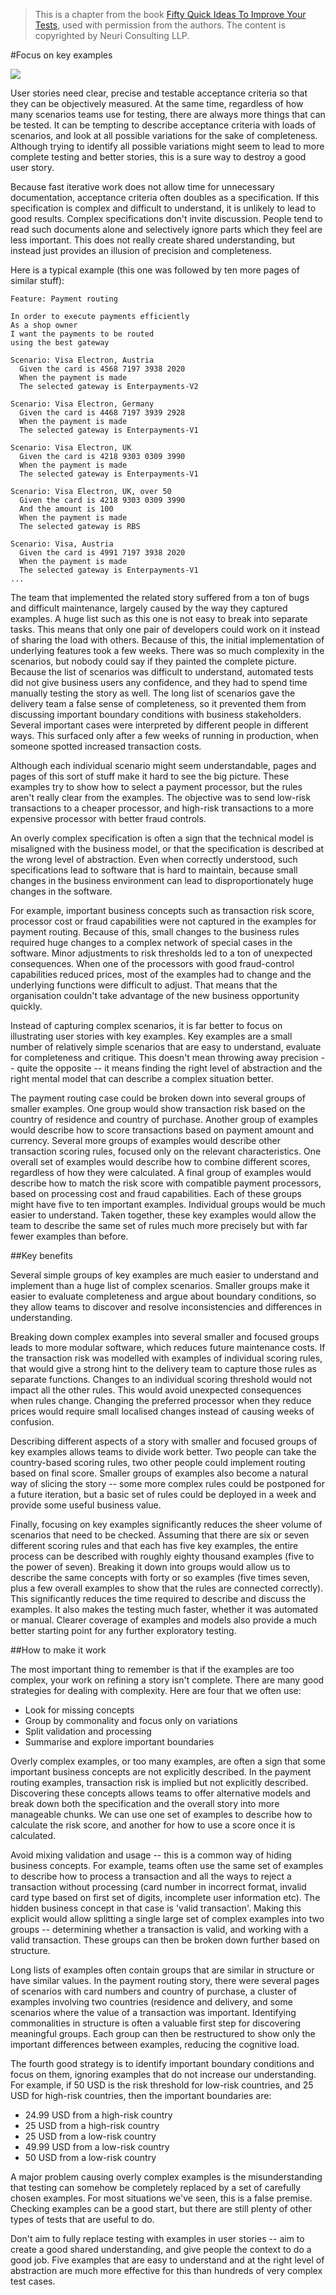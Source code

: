 > This is a chapter from the book [Fifty Quick Ideas To Improve Your Tests](http://fiftyquickideas.com/fifty-quick-ideas-to-improve-your-tests/), used with permission from the authors. The content is copyrighted by Neuri Consulting LLP. 

#Focus on key examples

![](images/key_examples.jpg)

User stories need clear, precise and testable acceptance criteria so that they
can be objectively measured. At the same time, regardless of how many scenarios
teams use for testing, there are always more things that can be tested.  It can
be tempting to describe acceptance criteria with loads of scenarios, and look at
all possible variations for the sake of completeness.  Although trying to
identify all possible variations might seem to lead to more complete testing and
better stories, this is a sure way to destroy a good user story.

Because fast iterative work does not allow time for
unnecessary documentation, acceptance criteria often doubles as
a specification. If this specification is complex and difficult to understand,
it is unlikely to lead to good results.  Complex specifications don't invite
discussion. People tend to read such documents alone and selectively ignore
parts which they feel are less important. This does not really create shared
understanding, but instead just provides an illusion of precision and
completeness. 

Here is a typical example (this one was followed by ten more pages of similar stuff):

    Feature: Payment routing 
    
    In order to execute payments efficiently 
    As a shop owner 
    I want the payments to be routed 
    using the best gateway

    Scenario: Visa Electron, Austria 
      Given the card is 4568 7197 3938 2020
      When the payment is made 
      The selected gateway is Enterpayments-V2

    Scenario: Visa Electron, Germany 
      Given the card is 4468 7197 3939 2928
      When the payment is made 
      The selected gateway is Enterpayments-V1
    
    Scenario: Visa Electron, UK 
      Given the card is 4218 9303 0309 3990 
      When the payment is made 
      The selected gateway is Enterpayments-V1 
    
    Scenario: Visa Electron, UK, over 50 
      Given the card is 4218 9303 0309 3990 
      And the amount is 100 
      When the payment is made 
      The selected gateway is RBS 
      
    Scenario: Visa, Austria 
      Given the card is 4991 7197 3938 2020 
      When the payment is made 
      The selected gateway is Enterpayments-V1   
    ...

The team that implemented the related story suffered from a ton of bugs and
difficult maintenance, largely caused by the way they captured examples.  A huge
list such as this one is not easy to break into separate tasks. This means that
only one pair of developers could work on it instead of sharing the load with
others. Because of this, the initial implementation of underlying features took
a few weeks.  There was so much complexity in the scenarios, but nobody could
say if they painted the complete picture.  Because the list of scenarios was
difficult to understand, automated tests did not give business users any
confidence, and they had to spend time manually testing the story as well.  The
long list of scenarios gave the delivery team a false sense of completeness, so
it prevented them from discussing important boundary conditions with business
stakeholders.  Several important cases were interpreted by different people in
different ways.  This surfaced only after a few weeks of running in production,
when someone spotted increased transaction costs. 

Although each individual scenario might seem understandable, pages and pages of
this sort of stuff make it hard to see the big picture. These examples try to
show how to select a payment processor, but the rules aren't really clear from
the examples.  The objective was to send low-risk transactions to a cheaper
processor, and high-risk transactions to a more expensive processor with better
fraud controls.

An overly complex specification is often a sign that the technical model is
misaligned with the business model, or that the specification is described at
the wrong level of abstraction. Even when correctly understood, such
specifications lead to software that is hard to maintain, because small changes
in the business environment can lead to disproportionately huge changes in the software. 

For example, important business concepts such as transaction risk score,
processor cost or fraud capabilities were not captured in the examples for
payment routing. Because of this, small changes to the business rules required
huge changes to a complex network of special cases in the software. Minor
adjustments to risk thresholds led to a ton of unexpected consequences. When one
of the processors with good fraud-control capabilities reduced prices, most of
the examples had to change and the underlying functions were difficult to
adjust. That means that the organisation couldn't take advantage of the new
business opportunity quickly. 

Instead of capturing complex scenarios, it is far better to focus on
illustrating user stories with key examples. Key examples are a small number of
relatively simple scenarios that are easy to understand, evaluate for
completeness and critique. This doesn't mean throwing away precision -- quite the
opposite -- it means finding the right level of abstraction and the right mental
model that can describe a complex situation better. 

The payment routing case could be broken down into several groups of smaller
examples. One group would show transaction risk based on the country of
residence and country of purchase. Another group of examples would describe how
to score transactions based on payment amount and currency. Several
more groups of examples would describe other transaction scoring rules, focused
only on the relevant characteristics. One overall set of examples would
describe how to combine different scores, regardless of how they were
calculated. A final group of examples would describe how to match the
risk score with compatible payment processors, based on processing
cost and fraud capabilities. Each of these groups might have five to ten
important examples. Individual groups would be much easier to understand. Taken together,
these key examples would allow the team to describe the same set of rules much
more precisely but with far fewer examples than before. 

##Key benefits

Several simple groups of key examples are much easier to understand and
implement than a huge list of complex scenarios. Smaller groups make it easier
to evaluate completeness and argue about boundary conditions, so they allow
teams to discover and resolve inconsistencies and differences in understanding. 

Breaking down complex examples into several smaller and focused groups leads to
more modular software, which reduces future maintenance costs. If the
transaction risk was modelled with examples of individual scoring rules, that
would give a strong hint to the delivery team to capture those rules as separate
functions.  Changes to an individual scoring threshold would not impact all the
other rules.  This would avoid unexpected consequences when rules change.
Changing the preferred processor when they reduce prices would require small
localised changes instead of causing weeks of confusion.

Describing different aspects of a story with smaller and focused groups of key
examples allows teams to divide work better. Two people can take the
country-based scoring rules, two other people could implement routing based on
final score.  Smaller groups of examples also become a natural way of slicing
the story -- some more complex rules could be postponed for a future iteration,
but a basic set of rules could be deployed in a week and provide some useful
business value.

Finally, focusing on key examples significantly reduces the sheer volume of
scenarios that need to be checked. Assuming that there are six or seven
different scoring rules and that each has five key examples, the entire process
can be described with roughly eighty thousand examples (five to the power of
seven). Breaking it down into groups would allow us to describe the same
concepts with forty or so examples (five times seven, plus a few overall
examples to show that the rules are connected correctly). This significantly
reduces the time required to describe and discuss the examples. It also makes
the testing much faster, whether it was automated or manual. Clearer coverage
of examples and models also provide a much better starting point for any further exploratory
testing.

##How to make it work

The most important thing to remember is that if the examples are too complex,
your work on refining a story isn't complete. There are many good strategies for
dealing with complexity. Here are four that we often use:

- Look for missing concepts
- Group by commonality and focus only on variations
- Split validation and processing
- Summarise and explore important boundaries

Overly complex examples, or too many examples, are often a sign that some
important business concepts are not explicitly described. In the payment routing
examples, transaction risk is implied but not explicitly described.  Discovering
these concepts allows teams to offer alternative models and break down both the
specification and the overall story into more manageable chunks. We can use one
set of examples to describe how to calculate the risk score, and another for how
to use a score once it is calculated.

Avoid mixing validation and usage -- this is a common way of hiding business concepts.  For
example, teams often use the same set of examples to describe how to process a
transaction and all the ways to reject a transaction without processing (card
number in incorrect format, invalid card type based on first set of digits,
incomplete user information etc).  The hidden business concept in that case is
'valid transaction'. Making this explicit would allow splitting a single large
set of complex examples into two groups -- determining whether a transaction is
valid, and working with a valid transaction. These groups can then be broken
down further based on structure.

Long lists of examples often contain groups that are similar in structure or
have similar values. In
the payment routing story, there were several pages of scenarios with card
numbers and country of purchase, a cluster of examples involving two countries
(residence and delivery, and some scenarios where the value of a transaction
was important. Identifying commonalities in structure is often a valuable first
step for discovering meaningful groups. Each group can then be restructured to
show only the important differences between examples, reducing the cognitive
load.

The fourth good strategy is to identify important boundary conditions and focus
on them, ignoring examples that do not increase our understanding. For example,
if 50 USD is the risk threshold for low-risk countries, and 25 USD for high-risk
countries, then the important boundaries are:

- 24.99 USD from a high-risk country
- 25 USD from a high-risk country
- 25 USD from a low-risk country
- 49.99 USD from a low-risk country
- 50 USD from a low-risk country

A major problem causing overly complex examples is the misunderstanding that
testing can somehow be completely replaced by a set of carefully chosen
examples. For most situations we've seen, this is a false premise. Checking
examples can be a good start, but there are still plenty of other types of tests
that are useful to do.

Don't aim to fully replace testing with examples in user stories -- aim to create
a good shared understanding, and give people the context to do a good job. Five
examples that are easy to understand and at the right level of abstraction are
much more effective for this than hundreds of very complex test cases.
